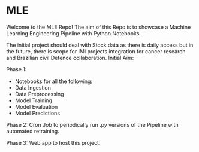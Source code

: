 # MLE
Welcome to the MLE Repo! 
The aim of this Repo is to showcase a Machine Learning Engineering Pipeline with Python Notebooks.

The initial project should deal with Stock data as there is daily access but in the future, there is scope for IMI projects integration for cancer research and Brazilian civil Defence collaboration.
Initial Aim: 

Phase 1:

- Notebooks for all the following: 
- Data Ingestion
- Data Preprocessing
- Model Training
- Model Evaluation
- Model Predictions 

Phase 2:
Cron Job to periodically run .py versions of the Pipeline with automated retraining.

Phase 3: 
Web app to host this project.
